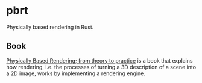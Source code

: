 # pbrt
Physically based rendering in Rust.

## Book
[Physically Based Rendering; from theory to practice][book] is a book that explains how rendering, i.e. the processes of turning a 3D description of a scene into a 2D image, works by implementing a rendering engine.

[book]: http://pbrt.org/
